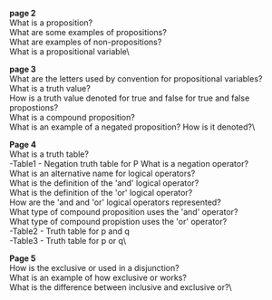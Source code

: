 __page 2__\
What is a proposition?\
What are some examples of propositions?\
What are examples of non-propositions?\
What is a propositional variable\

__page 3__\
What are the letters used by convention for propositional variables?\
What is a truth value?\
How is a truth value denoted for true and false for true and false propostions?\
What is a compound proposition?\
What is an example of a negated proposition? How is it denoted?\

__Page 4__\
What is a truth table?\
    -Table1 - Negation truth table for P
What is a negation operator?\
What is an alternative name for logical operators?\
What is the definition of the 'and' logical operator?\
What is the definition of the 'or' logical operator?\
How are the 'and and 'or' logical operators represented?\
What type of compound proposition uses the 'and' operator?\
What type of compound propistion uses the 'or' operator?\
    -Table2 - Truth table for p and q\
    -Table3 - Truth table for p or q\

__Page 5__\
How is the exclusive or used in a disjunction?\
What is an example of how exclusive or works?\
What is the difference between inclusive and exclusive or?\
